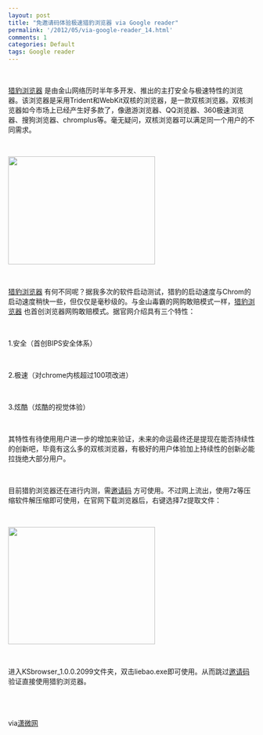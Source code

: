 ```yaml
---
layout: post
title: "免邀请码体验极速猎豹浏览器 via Google reader"
permalink: '/2012/05/via-google-reader_14.html'
comments: 1
categories: Default
tags: Google reader
---
```

  
 

<div xmlns="http://www.w3.org/1999/xhtml"><br/> <p><span><a href="http://www.shelwee.com/html/archives/tag/%e7%8c%8e%e8%b1%b9%e6%b5%8f%e8%a7%88%e5%99%a8" title="查看 猎豹浏览器 中的全部文章">猎豹浏览器</a> </span>是由金山网络历时半年多开发、推出的主打安全与极速特性的浏览器。该浏览器是采用Trident和WebKit双核的浏览器，是一款双核浏览器。双核浏览器如今市场上已经产生好多款了，像遨游浏览器、QQ浏览器、360极速浏览器、搜狗浏览器、chromplus等。毫无疑问，双核浏览器可以满足同一个用户的不同需求。</p><br/><p><a href="http://www.shelwee.com/wp-content/uploads/2012/05/liebao.jpg"><img alt="" height="220" src="http://www.shelwee.com/wp-content/uploads/2012/05/liebao-300x220.jpg" title="liebao" width="300"/> </a> </p><br/><p><span><a href="http://www.shelwee.com/html/archives/tag/%e7%8c%8e%e8%b1%b9%e6%b5%8f%e8%a7%88%e5%99%a8" title="查看 猎豹浏览器 中的全部文章">猎豹浏览器</a> </span>有何不同呢？据我多次的软件启动测试，猎豹的启动速度与Chrom的启动速度稍快一些，但仅仅是毫秒级的。与金山毒霸的网购敢赔模式一样，<span><a href="http://www.shelwee.com/html/archives/tag/%e7%8c%8e%e8%b1%b9%e6%b5%8f%e8%a7%88%e5%99%a8" title="查看 猎豹浏览器 中的全部文章">猎豹浏览器</a> </span>也首创浏览器网购敢赔模式。据官网介绍具有三个特性：</p><br/><p>1.安全（首创BIPS安全体系）</p><br/><p>2.极速（对chrome内核超过100项改进）</p><br/><p>3.炫酷（炫酷的视觉体验）</p><br/><p>其特性有待使用用户进一步的增加来验证，未来的命运最终还是提现在能否持续性的创新吧，毕竟有这么多的双核浏览器，有极好的用户体验加上持续性的创新必能拉拢绝大部分用户。</p><br/><p>目前猎豹浏览器还在进行内测，需<span><a href="http://www.shelwee.com/html/archives/tag/%e9%82%80%e8%af%b7%e7%a0%81" title="查看 邀请码 中的全部文章">邀请码</a> </span>方可使用。不过网上流出，使用7z等压缩软件解压缩即可使用，在官网下载浏览器后，右键选择7z提取文件：</p><br/><p><a href="http://www.shelwee.com/wp-content/uploads/2012/05/use_liebao.jpg"><img alt="" height="239" src="http://www.shelwee.com/wp-content/uploads/2012/05/use_liebao-300x239.jpg" title="use_liebao" width="300"/> </a> </p><br/><p>进入KSbrowser_1.0.0.2099文件夹，双击liebao.exe即可使用。从而跳过<span><a href="http://www.shelwee.com/html/archives/tag/%e9%82%80%e8%af%b7%e7%a0%81" title="查看 邀请码 中的全部文章">邀请码</a> </span>验证直接使用猎豹浏览器。</p><br/><br/><br/>via<a href="http://www.shelwee.com/html/archives/66307.html">潇微网</a><br/> </div>

  